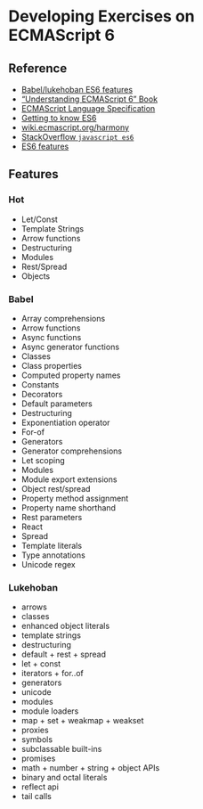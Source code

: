 Developing Exercises on ECMAScript 6
====================================

## Reference
- [Babel/lukehoban ES6 features](https://babeljs.io/docs/learn-es6/)
- [“Understanding ECMAScript 6” Book](https://leanpub.com/understandinges6/read/)
- [ECMAScript Language Specification](http://people.mozilla.org/~jorendorff/es6-draft.html#sec-let-and-const-declarations)
- [Getting to know ES6](http://codepen.io/bradleyboy/posts/getting-to-know-es6-variables)
- [wiki.ecmascript.org/harmony](http://wiki.ecmascript.org/doku.php?do=index&id=harmony%3Aharmony)
- [StackOverflow `javascript es6`](http://stackoverflow.com/search?q=%5Bjavascript%5D+es6)
- [ES6 features](http://es6-features.org)


## Features
### Hot
- Let/Const
- Template Strings
- Arrow functions
- Destructuring
- Modules
- Rest/Spread
- Objects

### Babel
- Array comprehensions
- Arrow functions
- Async functions
- Async generator functions
- Classes
- Class properties
- Computed property names
- Constants
- Decorators
- Default parameters
- Destructuring
- Exponentiation operator
- For-of
- Generators
- Generator comprehensions
- Let scoping
- Modules
- Module export extensions
- Object rest/spread
- Property method assignment
- Property name shorthand
- Rest parameters
- React
- Spread
- Template literals
- Type annotations
- Unicode regex

### Lukehoban
- arrows
- classes
- enhanced object literals
- template strings
- destructuring
- default + rest + spread
- let + const
- iterators + for..of
- generators
- unicode
- modules
- module loaders
- map + set + weakmap + weakset
- proxies
- symbols
- subclassable built-ins
- promises
- math + number + string + object APIs
- binary and octal literals
- reflect api
- tail calls